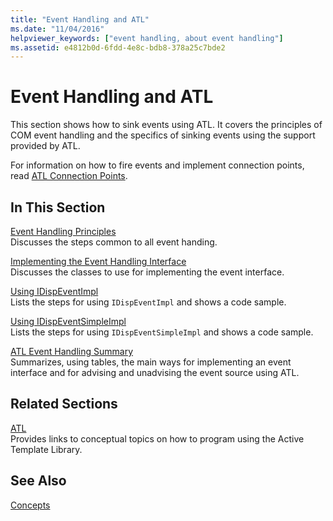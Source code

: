 ```yaml
---
title: "Event Handling and ATL"
ms.date: "11/04/2016"
helpviewer_keywords: ["event handling, about event handling"]
ms.assetid: e4812b0d-6fdd-4e8c-bdb8-378a25c7bde2
---
```

# Event Handling and ATL

This section shows how to sink events using ATL. It covers the principles of COM event handling and the specifics of sinking events using the support provided by ATL.

For information on how to fire events and implement connection points, read [ATL Connection Points](../atl/atl-connection-points.md).

## In This Section

[Event Handling Principles](../atl/event-handling-principles.md)<br/>
Discusses the steps common to all event handing.

[Implementing the Event Handling Interface](../atl/implementing-the-event-handling-interface.md)<br/>
Discusses the classes to use for implementing the event interface.

[Using IDispEventImpl](../atl/using-idispeventimpl.md)<br/>
Lists the steps for using `IDispEventImpl` and shows a code sample.

[Using IDispEventSimpleImpl](../atl/using-idispeventsimpleimpl.md)<br/>
Lists the steps for using `IDispEventSimpleImpl` and shows a code sample.

[ATL Event Handling Summary](../atl/atl-event-handling-summary.md)<br/>
Summarizes, using tables, the main ways for implementing an event interface and for advising and unadvising the event source using ATL.

## Related Sections

[ATL](../atl/active-template-library-atl-concepts.md)<br/>
Provides links to conceptual topics on how to program using the Active Template Library.

## See Also

[Concepts](../atl/active-template-library-atl-concepts.md)

